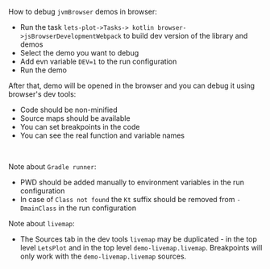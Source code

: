 How to debug `jvmBrowser` demos in browser:
- Run the task `lets-plot->Tasks-> kotlin browser->jsBrowserDevelopmentWebpack` to build dev version of the library and demos
- Select the demo you want to debug
- Add evn variable `DEV=1` to the run configuration
- Run the demo

After that, demo will be opened in the browser and you can debug it using browser's dev tools:
- Code should be non-minified
- Source maps should be available
- You can set breakpoints in the code
- You can see the real function and variable names

<br>  

Note about `Gradle runner`:
- PWD should be added manually to environment variables in the run configuration
 - In case of `Class not found` the `Kt` suffix should be removed from `-DmainClass` in the run configuration

Note about `livemap`:  
- The Sources tab in the dev tools `livemap` may be duplicated - in the top level `LetsPlot` and in the top level `demo-livemap.livemap`. Breakpoints will only work with the `demo-livemap.livemap` sources.

